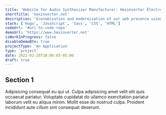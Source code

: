 ```yaml
---
title: 'Website for Audio Synthesizer Manufacturer: Hexinverter Électronique'
shortTitle: 'hexinverter.net'
description: 'Economisation and modernisation of our web presence using simple, modern technology. Static site generation with Hugo and plain JS, CSS and HTML.'
stack: ['Hugo', 'JavaScript', 'Sass', 'CSS', 'HTML']
codeUrl: '#url-to-code-repo'
demoUrl: 'https://www.hexinverter.net'
isWorkInProgress: false
disableDemoBtn: true
projectType: 'An Application'
type: 'project'
date: 2022-02-26T10:04:03-05:00
draft: true
---
```


## Section 1

Adipisicing consequat eu qui ut. Culpa adipisicing amet velit elit quis occaecat pariatur. Voluptate cupidatat do ullamco exercitation pariatur laborum velit eu aliqua minim. Mollit esse do nostrud culpa. Proident incididunt aute cillum sint consequat deserunt.
